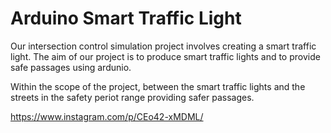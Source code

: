 # Arduino Smart Traffic Light
Our intersection control simulation project involves creating a smart traffic light.
The aim of our project is to produce smart traffic lights and to provide safe passages using ardunio.

Within the scope of the project, between the smart traffic lights and the streets in the safety periot range
providing safer passages.


https://www.instagram.com/p/CEo42-xMDML/
